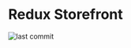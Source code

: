 # Redux Storefront

![last commit](https://img.shields.io/github/last-commit/CullenSharp/redux-store)